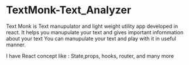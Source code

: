 # TextMonk-Text_Analyzer

Text Monk is Text manupulator and light weight utility app developed in react.
It helps you manupulate your text and gives important infornmation about your text 
You can manupulate your text and play with it in useful manner.  

I have React concept like : State,props, hooks, router, and many more

